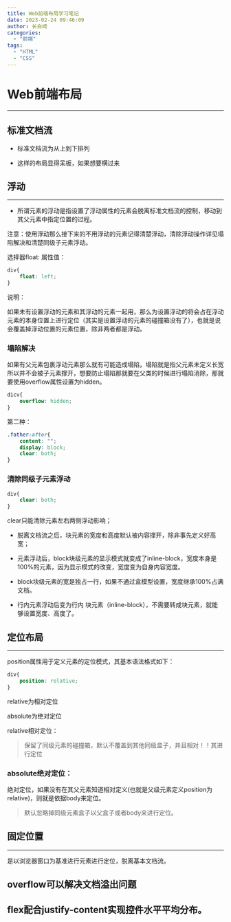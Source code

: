 ```yaml
---
title: Web前端布局学习笔记
date: 2023-02-24 09:46:09
author: 长白崎
categories:
  - "前端"
tags:
  - "HTML"
  - "CSS"
---
```




# Web前端布局

---

## 标准文档流

* 标准文档流为从上到下排列

* 这样的布局显得呆板，如果想要横过来







## 浮动

---

* 所谓元素的浮动是指设置了浮动属性的元素会脱离标准文档流的控制，移动到其父元素中指定位置的过程。

注意：使用浮动那么接下来的不用浮动的元素记得清楚浮动，清除浮动操作详见塌陷解决和清楚同级子元素浮动。

选择器float: 属性值：

```css
div{
    float: left;
}
```

说明：

如果未有设置浮动的元素和其浮动的元素一起用，那么为设置浮动的将会占在浮动元素的本身位置上进行定位（其实是设置浮动的元素的碰撞箱没有了），也就是说会覆盖掉浮动位置的元素位置，除非两者都是浮动。

### 塌陷解决

如果有父元素包裹浮动元素那么就有可能造成塌陷，塌陷就是指父元素未定义长宽所以并不会被子元素撑开，想要防止塌陷那就要在父类的时候进行塌陷消除，那就要使用overflow属性设置为hidden。

```css
dicv{
    overflow: hidden;
}
```

第二种：
```css
.father:after{
	content: "";
	display: block;
	clear: both;
}
```



### 清除同级子元素浮动

```css
div{
    clear: both;
}
```

clear只能清除元素左右两侧浮动影响；

* 脱离文档流之后，块元素的宽度和高度默认被内容撑开，除非事先定义好高宽；

* 元素浮动后，block块级元素的显示模式就变成了inline-block，宽度本身是100%的元素，因为显示模式的改变，宽度变为自身内容宽度。

* block块级元素的宽是独占一行，如果不通过盒模型设置，宽度继承100%占满文档。
* 行内元素浮动后变为行内 块元素（inline-block），不需要转成块元素，就能够设置宽度、高度了。







## 定位布局

---

position属性用于定义元素的定位模式，其基本语法格式如下：

```css
div{
	position: relative;
}
```

relative为相对定位

absolute为绝对定位

relative相对定位：

> 保留了同级元素的碰撞箱，默认不覆盖到其他同级盒子，并且相对！！其进行定位

### absolute绝对定位：

绝对定位，如果没有在其父元素知道相对定义(也就是父级元素定义position为relative)，则就是依据body来定位。

> 默认忽略掉同级元素盒子以父盒子或者body来进行定位。







## 固定位置

---

是以浏览器窗口为基准进行元素进行定位，脱离基本文档流。



## overflow可以解决文档溢出问题







## flex配合justify-content实现控件水平平均分布。

